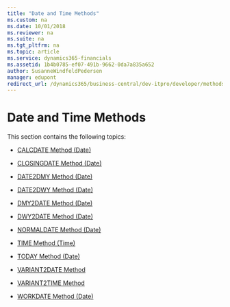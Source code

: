 ```yaml
---
title: "Date and Time Methods"
ms.custom: na
ms.date: 10/01/2018
ms.reviewer: na
ms.suite: na
ms.tgt_pltfrm: na
ms.topic: article
ms.service: dynamics365-financials
ms.assetid: 1b4b0785-ef07-491b-9662-0da7a835a652
author: SusanneWindfeldPedersen
manager: edupont
redirect_url: /dynamics365/business-central/dev-itpro/developer/methods-auto/al-method-reference
---
```


 

# Date and Time Methods
This section contains the following topics:  

-   [CALCDATE Method \(Date\)](devenv-CALCDATE-Method-Date.md)  

-   [CLOSINGDATE Method \(Date\)](devenv-CLOSINGDATE-Method-Date.md)  

-   [DATE2DMY Method \(Date\)](devenv-DATE2DMY-Method-Date.md)  

-   [DATE2DWY Method \(Date\)](devenv-DATE2DWY-Method-Date.md)  

<!--NAV -   [DATI2VARIANT Method](devenv-DATI2VARIANT-Method.md)  -->

-   [DMY2DATE Method \(Date\)](devenv-DMY2DATE-Method-Date.md)  

-   [DWY2DATE Method \(Date\)](devenv-DWY2DATE-Method-Date.md)  

-   [NORMALDATE Method \(Date\)](devenv-NORMALDATE-Method-Date.md)  

-   [TIME Method \(Time\)](devenv-TIME-Method-Time.md)  

-   [TODAY Method \(Date\)](devenv-TODAY-Method-Date.md)  

-   [VARIANT2DATE Method](devenv-VARIANT2DATE-Method.md)  

-   [VARIANT2TIME Method](devenv-VARIANT2TIME-Method.md)  

-   [WORKDATE Method \(Date\)](devenv-WORKDATE-Method-Date.md)
